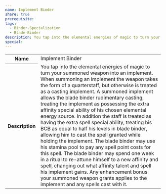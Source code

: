 ```yaml
---
name: Implement Binder
share: true
prerequisite: 
tags:
  - Binder-Specialization
  - Blade-Binder
description: You tap into the elemental energies of magic to turn your summoned weapon into an implement. When summoning an implement the weapon takes the form of a quarterstaff, but otherwise is treated as a casting implement. A summoned implement allows the blade binder rudimentary casting, treating the implement as possessing the extra affinity special ability of his chosen elemental energy source. In addition the staff is treated as having the extra spell special ability, treating his BCB as equal to half his levels in blade binder, allowing him to cast the spell granted while holding the implement. The blade binder may use his stamina pool to pay any spell point costs for this spell. The blade binder may spend one week in a ritual to re-attune himself to a new affinity and spell, changing out what affinity talent and spell his implement gains.  Any enhancement bonus your summoned weapon grants applies to the implement and any spells cast with it.
special: 
---
```


<p><span style="overflow-x: auto;"><table><tbody><tr><th>Name</th><td>Implement Binder</td></tr><tr><th>Description</th><td>You tap into the elemental energies of magic to turn your summoned weapon into an implement. When summoning an implement the weapon takes the form of a quarterstaff, but otherwise is treated as a casting implement. A summoned implement allows the blade binder rudimentary casting, treating the implement as possessing the extra affinity special ability of his chosen elemental energy source. In addition the staff is treated as having the extra spell special ability, treating his BCB as equal to half his levels in blade binder, allowing him to cast the spell granted while holding the implement. The blade binder may use his stamina pool to pay any spell point costs for this spell. The blade binder may spend one week in a ritual to re-attune himself to a new affinity and spell, changing out what affinity talent and spell his implement gains.  Any enhancement bonus your summoned weapon grants applies to the implement and any spells cast with it.</td></tr></tbody></table></span></p>